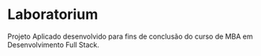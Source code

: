 # Laboratorium

Projeto Aplicado desenvolvido para fins de conclusão do curso de MBA em Desenvolvimento Full Stack.
